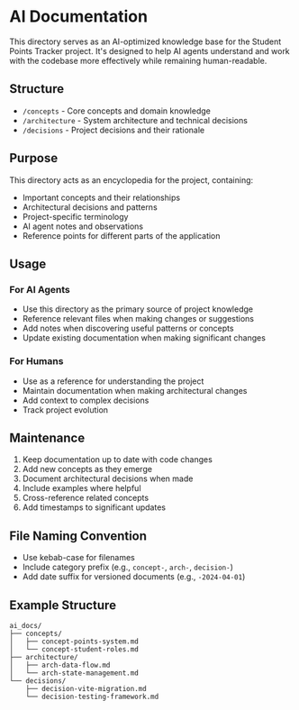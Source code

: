 # AI Documentation

This directory serves as an AI-optimized knowledge base for the Student Points Tracker project. It's designed to help AI agents understand and work with the codebase more effectively while remaining human-readable.

## Structure

- `/concepts` - Core concepts and domain knowledge
- `/architecture` - System architecture and technical decisions
- `/decisions` - Project decisions and their rationale

## Purpose

This directory acts as an encyclopedia for the project, containing:
- Important concepts and their relationships
- Architectural decisions and patterns
- Project-specific terminology
- AI agent notes and observations
- Reference points for different parts of the application

## Usage

### For AI Agents
- Use this directory as the primary source of project knowledge
- Reference relevant files when making changes or suggestions
- Add notes when discovering useful patterns or concepts
- Update existing documentation when making significant changes

### For Humans
- Use as a reference for understanding the project
- Maintain documentation when making architectural changes
- Add context to complex decisions
- Track project evolution

## Maintenance

1. Keep documentation up to date with code changes
2. Add new concepts as they emerge
3. Document architectural decisions when made
4. Include examples where helpful
5. Cross-reference related concepts
6. Add timestamps to significant updates

## File Naming Convention

- Use kebab-case for filenames
- Include category prefix (e.g., `concept-`, `arch-`, `decision-`)
- Add date suffix for versioned documents (e.g., `-2024-04-01`)

## Example Structure

```
ai_docs/
├── concepts/
│   ├── concept-points-system.md
│   └── concept-student-roles.md
├── architecture/
│   ├── arch-data-flow.md
│   └── arch-state-management.md
└── decisions/
    ├── decision-vite-migration.md
    └── decision-testing-framework.md
``` 